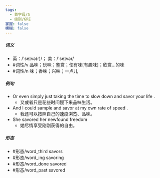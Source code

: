 ```yaml
---
tags:
  - 首字母/S
  - 级别/GRE
掌握: false
模糊: false
---
```

##### 词义
- 英：/'seɪvə(r)/； 美：/'seɪvər/
- #词性/v  品味；玩味；鉴赏；使有味[有趣味]；欣赏…的味
- #词性/n  味；香味；兴味；一点儿
##### 例句
- Or even simply just taking the time to slow down and savor your life .
	- 又或者只是花些时间慢下来品味生活。
- And I could sample and savor at my own rate of speed .
	- 我还可以按照自己的速度浏览、品味。
- She savored her newfound freedom
	- 她尽情享受刚刚获得的自由。
##### 形态
- #形态/word_third savors
- #形态/word_ing savoring
- #形态/word_done savored
- #形态/word_past savored
